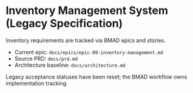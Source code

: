 # Inventory Management System (Legacy Specification)

Inventory requirements are tracked via BMAD epics and stories.

- Current epic: `docs/epics/epic-09-inventory-management.md`
- Source PRD: `docs/prd.md`
- Architecture baseline: `docs/architecture.md`

Legacy acceptance statuses have been reset; the BMAD workflow owns implementation tracking.
